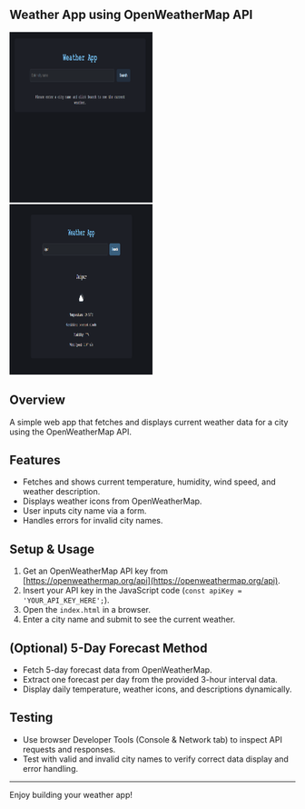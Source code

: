 ## Weather App using OpenWeatherMap API

<img src="./weather-static.PNG" alt="Weather app" height="300px" width="50%" />
<img src="./weather-app.PNG" alt="Weather app" height="300px" width="50%" />

## Overview

A simple web app that fetches and displays current weather data for a city using the OpenWeatherMap API.

## Features

- Fetches and shows current temperature, humidity, wind speed, and weather description.
- Displays weather icons from OpenWeatherMap.
- User inputs city name via a form.
- Handles errors for invalid city names.

## Setup & Usage

1. Get an OpenWeatherMap API key from [https://openweathermap.org/api](https://openweathermap.org/api).
2. Insert your API key in the JavaScript code (`const apiKey = 'YOUR_API_KEY_HERE';`).
3. Open the `index.html` in a browser.
4. Enter a city name and submit to see the current weather.

## (Optional) 5-Day Forecast Method

- Fetch 5-day forecast data from OpenWeatherMap.
- Extract one forecast per day from the provided 3-hour interval data.
- Display daily temperature, weather icons, and descriptions dynamically.

## Testing

- Use browser Developer Tools (Console & Network tab) to inspect API requests and responses.
- Test with valid and invalid city names to verify correct data display and error handling.

---

Enjoy building your weather app!
